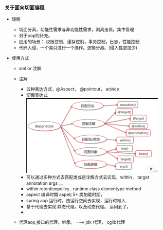 ### 关于面向切面编程
- 理解
    - 切面分离，功能性需求与非功能性需求，剥离出俩，集中管理
    - 对于oop的补充。
    - 应用的场景： 权限控制，缓存控制，事务控制，日志，性能控制
    - 代码入侵，一个类只进行一个操作。逻辑分离。(侵入性更加少)

- 使用方式
    - xml  or  注解
    - 注解
        - 五种表达方式，@Aspect， @pointcut， advice
        - 切面表达式 ![interesting](./img/li.png)
        - 可以通过多种方式去匹配类或是注解方式去实现，within， target annotation  args  。。
        - within retentionpolicy . runtime class   elementype method
        - aspect 编译时期  aspetj 5+ 类加载时期，
        - spring   aop  运行时，由运行空间去实现，运行时植入
        - 基于代理去实现 静态代理，以及动态代理。  运用到了。
        -

    - 代理aop,接口的代理，继承。 ===> jdk 代理， cglib代理
